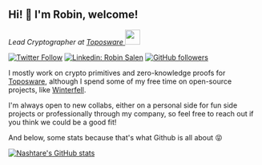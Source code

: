 <h2>Hi! 👋 I'm Robin, welcome!</h2>
<p><em>Lead Cryptographer at <a href="https://www.toposware.com/">Toposware
</a><img src="https://media.giphy.com/media/WUlplcMpOCEmTGBtBW/giphy.gif" width="30"> 
</em></p>

[![Twitter Follow](https://img.shields.io/twitter/follow/RobinSalen?label=Follow)](https://twitter.com/intent/follow?screen_name=RobinSalen)
[![Linkedin: Robin Salen](https://img.shields.io/badge/-Robin_Salen-blue?style=flat-square&logo=Linkedin&logoColor=white&link=https://www.linkedin.com/in/robin-salen/)](https://www.linkedin.com/in/robin-salen/)
[![GitHub followers](https://img.shields.io/github/followers/Nashtare?label=Follow&style=social)](https://github.com/Nashtare)

I mostly work on crypto primitives and zero-knowledge proofs for [Toposware](https://www.toposware.com), although I spend some of my free time on open-source projects, like [Winterfell](https://github.com/facebook/winterfell).

I'm always open to new collabs, either on a personal side for fun side projects or professionally through my company, so feel free to reach out if you think we could be a good fit!

And below, some stats because that's what Github is all about 😝

[![Nashtare's GitHub stats](https://github-readme-stats-git-masterrstaa-rickstaa.vercel.app/api?username=nashtare&count_private=true&show_icons=true)](https://github.com/anuraghazra/github-readme-stats)
